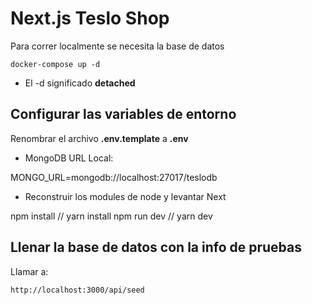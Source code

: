 # Next.js Teslo Shop

Para correr localmente se necesita la base de datos

```
docker-compose up -d

```
* El -d significado __detached__

## Configurar las variables de entorno
Renombrar el archivo __.env.template__ a __.env__

* MongoDB URL Local:

MONGO_URL=mongodb://localhost:27017/teslodb

* Reconstruir los modules de node y levantar Next

npm install // yarn install
npm run dev // yarn dev

## Llenar la base de datos con la info de pruebas

Llamar a:

```
http://localhost:3000/api/seed
``` 
